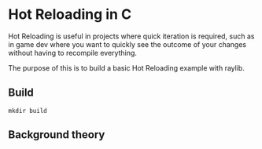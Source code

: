 # Hot Reloading in C

Hot Reloading is useful in projects where quick iteration is required, such as in game dev where you want to quickly see the outcome of your changes without having to recompile everything.

The purpose of this is to build a basic Hot Reloading example with raylib.

## Build
```
mkdir build

```

## Background theory
